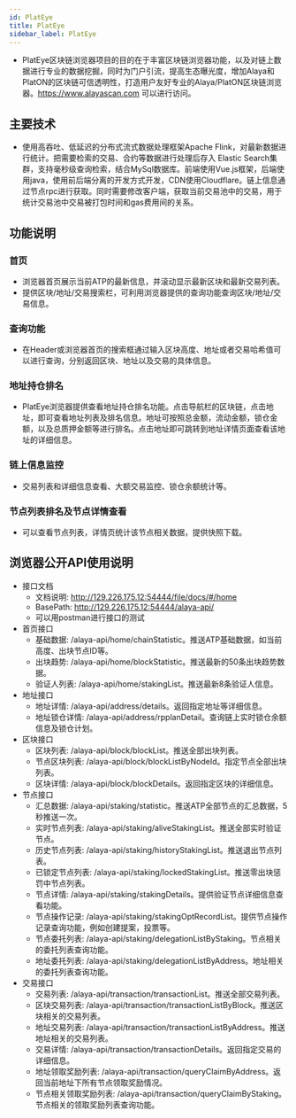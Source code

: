 ```yaml
---
id: PlatEye
title: PlatEye
sidebar_label: PlatEye
---
```


* PlatEye区块链浏览器项目的目的在于丰富区块链浏览器功能，以及对链上数据进行专业的数据挖掘，同时为门户引流，提高生态曝光度，增加Alaya和PlatON的区块链可信透明性，打造用户友好专业的Alaya/PlatON区块链浏览器。https://www.alayascan.com 可以进行访问。

## 主要技术

* 使用高吞吐、低延迟的分布式流式数据处理框架Apache Flink，对最新数据进行统计。把需要检索的交易、合约等数据进行处理后存入 Elastic Search集群，支持毫秒级查询检索，结合MySql数据库。前端使用Vue.js框架，后端使用java，使用前后端分离的开发方式开发，CDN使用Cloudflare。链上信息通过节点rpc进行获取。同时需要修改客户端，获取当前交易池中的交易，用于统计交易池中交易被打包时间和gas费用间的关系。

## 功能说明

### 首页

* 浏览器首页展示当前ATP的最新信息，并滚动显示最新区块和最新交易列表。
* 提供区块/地址/交易搜索栏，可利用浏览器提供的查询功能查询区块/地址/交易信息。

### 查询功能

* 在Header或浏览器首页的搜索框通过输入区块高度、地址或者交易哈希值可以进行查询，分别返回区块、地址以及交易的具体信息。

### 地址持仓排名

* PlatEye浏览器提供查看地址持仓排名功能。点击导航栏的区块链，点击地址，即可查看地址列表及排名信息。地址可按照总金额，流动金额，锁仓金额，以及总质押金额等进行排名。点击地址即可跳转到地址详情页面查看该地址的详细信息。

### 链上信息监控

* 交易列表和详细信息查看、大额交易监控、锁仓余额统计等。

### 节点列表排名及节点详情查看

* 可以查看节点列表，详情页统计该节点相关数据，提供快照下载。


## 浏览器公开API使用说明

* 接口文档
  * 文档说明: http://129.226.175.12:54444/file/docs/#/home
  * BasePath: http://129.226.175.12:54444/alaya-api/
  * 可以用postman进行接口的测试
* 首页接口
  * 基础数据: /alaya-api/home/chainStatistic。推送ATP基础数据，如当前高度、出块节点ID等。
  * 出块趋势: /alaya-api/home/blockStatistic。推送最新的50条出块趋势数据。
  * 验证人列表: /alaya-api/home/stakingList。推送最新8条验证人信息。
* 地址接口
  * 地址详情: /alaya-api/address/details。返回指定地址等详细信息。
  * 地址锁仓详情: /alaya-api/address/rpplanDetail。查询链上实时锁仓余额信息及锁仓计划。
* 区块接口
  * 区块列表: /alaya-api/block/blockList。推送全部出块列表。
  * 节点区块列表: /alaya-api/block/blockListByNodeId。指定节点全部出块列表。
  * 区块详情: /alaya-api/block/blockDetails。返回指定区块的详细信息。
* 节点接口
  * 汇总数据: /alaya-api/staking/statistic。推送ATP全部节点的汇总数据，5秒推送一次。
  * 实时节点列表: /alaya-api/staking/aliveStakingList。推送全部实时验证节点。
  * 历史节点列表: /alaya-api/staking/historyStakingList。推送退出节点列表。
  * 已锁定节点列表: /alaya-api/staking/lockedStakingList。推送零出块惩罚中节点列表。
  * 节点详情: /alaya-api/staking/stakingDetails。提供验证节点详细信息查看功能。
  * 节点操作记录: /alaya-api/staking/stakingOptRecordList。提供节点操作记录查询功能，例如创建提案，投票等。
  * 节点委托列表: /alaya-api/staking/delegationListByStaking。节点相关的委托列表查询功能。
  * 地址委托列表: /alaya-api/staking/delegationListByAddress。地址相关的委托列表查询功能。
* 交易接口
  * 交易列表: /alaya-api/transaction/transactionList。推送全部交易列表。
  * 区块交易列表: /alaya-api/transaction/transactionListByBlock。推送区块相关的交易列表。
  * 地址交易列表: /alaya-api/transaction/transactionListByAddress。推送地址相关的交易列表。
  * 交易详情: /alaya-api/transaction/transactionDetails。返回指定交易的详细信息。
  * 地址领取奖励列表: /alaya-api/transaction/queryClaimByAddress。返回当前地址下所有节点领取奖励情况。
  * 节点相关领取奖励列表: /alaya-api/transaction/queryClaimByStaking。节点相关的领取奖励列表查询功能。




